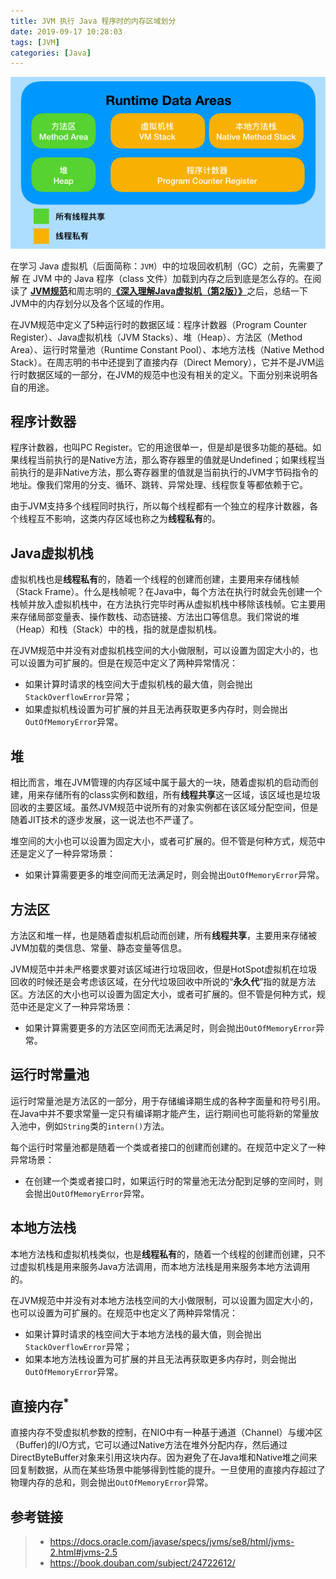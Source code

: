 ```yaml
---
title: JVM 执行 Java 程序时的内存区域划分
date: 2019-09-17 10:28:03
tags: [JVM]
categories: [Java]
---
```


![JVM Memory Layout](/images/jvm-memory-layout.png)

在学习 Java 虚拟机（后面简称：`JVM`）中的垃圾回收机制（GC）之前，先需要了解 在 JVM 中的 Java 程序（class 文件）加载到内存之后到底是怎么存的。在阅读了 [**JVM规范**](https://docs.oracle.com/javase/specs/jvms/se8/html/jvms-2.html#jvms-2.5)和周志明的[**《深入理解Java虚拟机（第2版）》**](https://book.douban.com/subject/24722612/)之后，总结一下JVM中的内存划分以及各个区域的作用。

<!-- more -->

在JVM规范中定义了5种运行时的数据区域：程序计数器（Program Counter Register）、Java虚拟机栈（JVM Stacks）、堆（Heap）、方法区（Method Area）、运行时常量池（Runtime Constant Pool）、本地方法栈（Native Method Stack）。在周志明的书中还提到了直接内存（Direct Memory），它并不是JVM运行时数据区域的一部分，在JVM的规范中也没有相关的定义。下面分别来说明各自的用途。

## 程序计数器

程序计数器，也叫PC Register。它的用途很单一，但是却是很多功能的基础。如果线程当前执行的是Native方法，那么寄存器里的值就是Undefined；如果线程当前执行的是非Native方法，那么寄存器里的值就是当前执行的JVM字节码指令的地址。像我们常用的分支、循环、跳转、异常处理、线程恢复等都依赖于它。

由于JVM支持多个线程同时执行，所以每个线程都有一个独立的程序计数器，各个线程互不影响，这类内存区域也称之为**线程私有**的。

## Java虚拟机栈

虚拟机栈也是**线程私有**的，随着一个线程的创建而创建，主要用来存储栈帧（Stack Frame）。什么是栈帧呢？在Java中，每个方法在执行时就会先创建一个栈帧并放入虚拟机栈中，在方法执行完毕时再从虚拟机栈中移除该栈帧。它主要用来存储局部变量表、操作数栈、动态链接、方法出口等信息。我们常说的堆（Heap）和栈（Stack）中的栈，指的就是虚拟机栈。

在JVM规范中并没有对虚拟机栈空间的大小做限制，可以设置为固定大小的，也可以设置为可扩展的。但是在规范中定义了两种异常情况：

* 如果计算时请求的栈空间大于虚拟机栈的最大值，则会抛出`StackOverflowError`异常；
* 如果虚拟机栈设置为可扩展的并且无法再获取更多内存时，则会抛出`OutOfMemoryError`异常。

## 堆

相比而言，堆在JVM管理的内存区域中属于最大的一块，随着虚拟机的启动而创建，用来存储所有的class实例和数组，所有**线程共享**这一区域，该区域也是垃圾回收的主要区域。虽然JVM规范中说所有的对象实例都在该区域分配空间，但是随着JIT技术的逐步发展，这一说法也不严谨了。

堆空间的大小也可以设置为固定大小，或者可扩展的。但不管是何种方式，规范中还是定义了一种异常场景：

* 如果计算需要更多的堆空间而无法满足时，则会抛出`OutOfMemoryError`异常。

## 方法区

方法区和堆一样，也是随着虚拟机启动而创建，所有**线程共享**，主要用来存储被JVM加载的类信息、常量、静态变量等信息。

JVM规范中并未严格要求要对该区域进行垃圾回收，但是HotSpot虚拟机在垃圾回收的时候还是会考虑该区域，在分代垃圾回收中所说的“**永久代**”指的就是方法区。方法区的大小也可以设置为固定大小，或者可扩展的。但不管是何种方式，规范中还是定义了一种异常场景：

- 如果计算需要更多的方法区空间而无法满足时，则会抛出`OutOfMemoryError`异常。

## 运行时常量池

运行时常量池是方法区的一部分，用于存储编译期生成的各种字面量和符号引用。在Java中并不要求常量一定只有编译期才能产生，运行期间也可能将新的常量放入池中，例如`String`类的`intern()`方法。

每个运行时常量池都是随着一个类或者接口的创建而创建的。在规范中定义了一种异常场景：

- 在创建一个类或者接口时，如果运行时的常量池无法分配到足够的空间时，则会抛出`OutOfMemoryError`异常。

## 本地方法栈

本地方法栈和虚拟机栈类似，也是**线程私有**的，随着一个线程的创建而创建，只不过虚拟机栈是用来服务Java方法调用，而本地方法栈是用来服务本地方法调用的。

在JVM规范中并没有对本地方法栈空间的大小做限制，可以设置为固定大小的，也可以设置为可扩展的。在规范中也定义了两种异常情况：

- 如果计算时请求的栈空间大于本地方法栈的最大值，则会抛出`StackOverflowError`异常；
- 如果本地方法栈设置为可扩展的并且无法再获取更多内存时，则会抛出`OutOfMemoryError`异常。

## 直接内存<sup>*</sup>

直接内存不受虚拟机参数的控制，在NIO中有一种基于通道（Channel）与缓冲区（Buffer)的I/O方式，它可以通过Native方法在堆外分配内存，然后通过DirectByteBuffer对象来引用这块内存。因为避免了在Java堆和Native堆之间来回复制数据，从而在某些场景中能够得到性能的提升。一旦使用的直接内存超过了物理内存的总和，则会抛出`OutOfMemoryError`异常。

## 参考链接

> * https://docs.oracle.com/javase/specs/jvms/se8/html/jvms-2.html#jvms-2.5
> * https://book.douban.com/subject/24722612/
